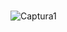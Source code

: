 #  
![Captura1](https://user-images.githubusercontent.com/61033542/83372668-9db6b580-a38b-11ea-92fc-b3d30105277e.PNG)
